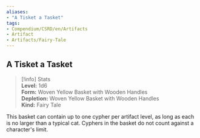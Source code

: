 ```yaml
---
aliases:
- "A Tisket a Tasket"
tags:
- Compendium/CSRD/en/Artifacts
- Artifact
- Artifacts/Fairy-Tale
---
```


  
## A Tisket a Tasket  
>[!info] Stats  
> **Level:** 1d6  
> **Form:** Woven Yellow Basket with Wooden Handles  
> **Depletion:** Woven Yellow Basket with Wooden Handles  
> **Kind:** Fairy Tale
  
This basket can contain up to one cypher per artifact level, as long as each is no larger than a typical cat. Cyphers in the basket do not count against a character's limit.